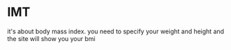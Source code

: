 # IMT
it's about body mass index. you need to specify your weight and height and the site will show you your bmi
